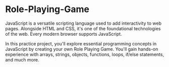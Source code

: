 # Role-Playing-Game

JavaScript is a versatile scripting language used to add interactivity to web pages. Alongside HTML and CSS, it's one of the foundational technologies of the web. Every modern browser supports JavaScript.

In this practice project, you'll explore essential programming concepts in JavaScript by creating your own Role Playing Game. You'll gain hands-on experience with arrays, strings, objects, functions, loops, if/else statements, and much more.


